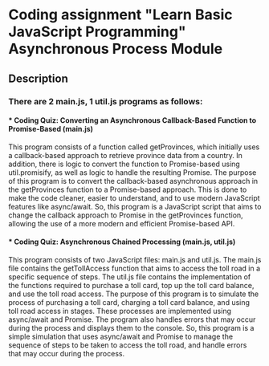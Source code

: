 # Coding assignment "Learn Basic JavaScript Programming" Asynchronous Process Module
## Description 
### There are 2 main.js, 1 util.js programs as follows:
#### * Coding Quiz: Converting an Asynchronous Callback-Based Function to Promise-Based (main.js)
This program consists of a function called getProvinces, which initially uses a callback-based approach to retrieve province data from a country. In addition, there is logic to convert the function to Promise-based using util.promisify, as well as logic to handle the resulting Promise.
The purpose of this program is to convert the callback-based asynchronous approach in the getProvinces function to a Promise-based approach. This is done to make the code cleaner, easier to understand, and to use modern JavaScript features like async/await.
So, this program is a JavaScript script that aims to change the callback approach to Promise in the getProvinces function, allowing the use of a more modern and efficient Promise-based API.
#### * Coding Quiz: Asynchronous Chained Processing (main.js, util.js)
This program consists of two JavaScript files: main.js and util.js. The main.js file contains the getTollAccess function that aims to access the toll road in a specific sequence of steps. The util.js file contains the implementation of the functions required to purchase a toll card, top up the toll card balance, and use the toll road access.
The purpose of this program is to simulate the process of purchasing a toll card, charging a toll card balance, and using toll road access in stages. These processes are implemented using async/await and Promise. The program also handles errors that may occur during the process and displays them to the console.
So, this program is a simple simulation that uses async/await and Promise to manage the sequence of steps to be taken to access the toll road, and handle errors that may occur during the process.